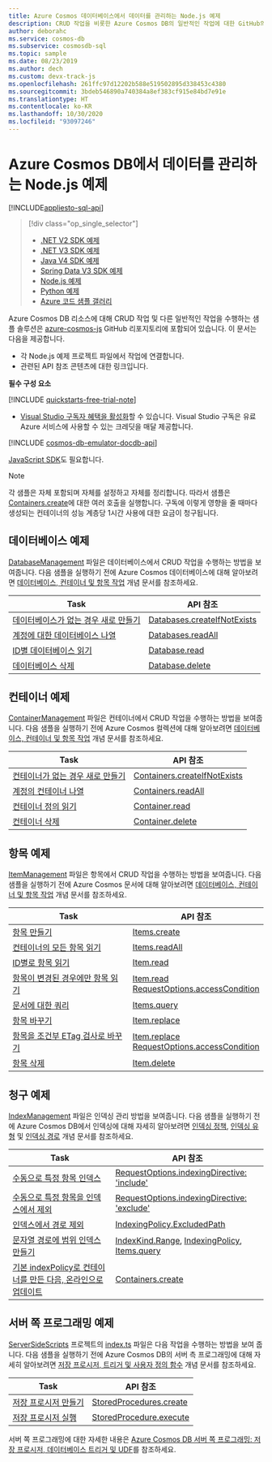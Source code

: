 ```yaml
---
title: Azure Cosmos 데이터베이스에서 데이터를 관리하는 Node.js 예제
description: CRUD 작업을 비롯한 Azure Cosmos DB의 일반적인 작업에 대한 GitHub의 Node.js 예제를 찾습니다.
author: deborahc
ms.service: cosmos-db
ms.subservice: cosmosdb-sql
ms.topic: sample
ms.date: 08/23/2019
ms.author: dech
ms.custom: devx-track-js
ms.openlocfilehash: 261ffc97d12202b588e519502895d338453c4380
ms.sourcegitcommit: 3bdeb546890a740384a8ef383cf915e84bd7e91e
ms.translationtype: HT
ms.contentlocale: ko-KR
ms.lasthandoff: 10/30/2020
ms.locfileid: "93097246"
---
```

# <a name="nodejs-examples-to-manage-data-in-azure-cosmos-db"></a>Azure Cosmos DB에서 데이터를 관리하는 Node.js 예제
[!INCLUDE[appliesto-sql-api](includes/appliesto-sql-api.md)]

> [!div class="op_single_selector"]
> * [.NET V2 SDK 예제](sql-api-dotnet-samples.md)
> * [.NET V3 SDK 예제](sql-api-dotnet-v3sdk-samples.md)
> * [Java V4 SDK 예제](sql-api-java-sdk-samples.md)
> * [Spring Data V3 SDK 예제](sql-api-spring-data-sdk-samples.md)
> * [Node.js 예제](sql-api-nodejs-samples.md)
> * [Python 예제](sql-api-python-samples.md)
> * [Azure 코드 샘플 갤러리](https://azure.microsoft.com/resources/samples/?sort=0&service=cosmos-db)
> 
> 

Azure Cosmos DB 리소스에 대해 CRUD 작업 및 다른 일반적인 작업을 수행하는 샘플 솔루션은 [azure-cosmos-js](https://github.com/Azure/azure-cosmos-js/tree/master/samples) GitHub 리포지토리에 포함되어 있습니다. 이 문서는 다음을 제공합니다.

* 각 Node.js 예제 프로젝트 파일에서 작업에 연결합니다.
* 관련된 API 참조 콘텐츠에 대한 링크입니다.

**필수 구성 요소**

[!INCLUDE [quickstarts-free-trial-note](../../includes/quickstarts-free-trial-note.md)]

- [Visual Studio 구독자 혜택을 활성화](https://azure.microsoft.com/pricing/member-offers/msdn-benefits-details/?ref=microsoft.com&utm_source=microsoft.com&utm_medium=docs&utm_campaign=visualstudio)할 수 있습니다. Visual Studio 구독은 유료 Azure 서비스에 사용할 수 있는 크레딧을 매달 제공합니다.

[!INCLUDE [cosmos-db-emulator-docdb-api](../../includes/cosmos-db-emulator-docdb-api.md)]

[JavaScript SDK](sql-api-sdk-node.md)도 필요합니다.
   
   > [!NOTE]
   > 각 샘플은 자체 포함되며 자체를 설정하고 자체를 정리합니다. 따라서 샘플은 [Containers.create](/javascript/api/%40azure/cosmos/containers?preserve-view=true&view=azure-node-latest)에 대한 여러 호출을 실행합니다. 구독에 이렇게 영향을 줄 때마다 생성되는 컨테이너의 성능 계층당 1시간 사용에 대한 요금이 청구됩니다.
   > 
   > 

## <a name="database-examples"></a>데이터베이스 예제

[DatabaseManagement](https://github.com/Azure/azure-cosmos-js/blob/master/samples/DatabaseManagement.ts) 파일은 데이터베이스에서 CRUD 작업을 수행하는 방법을 보여줍니다. 다음 샘플을 실행하기 전에 Azure Cosmos 데이터베이스에 대해 알아보려면 [데이터베이스, 컨테이너 및 항목 작업](account-databases-containers-items.md) 개념 문서를 참조하세요. 

| Task | API 참조 |
| --- | --- |
| [데이터베이스가 없는 경우 새로 만들기](https://github.com/Azure/azure-cosmos-js/blob/master/samples/DatabaseManagement.ts#L12-L14) |[Databases.createIfNotExists](/javascript/api/@azure/cosmos/databases?view=azure-node-latest&preserve-view=true#createifnotexists-databaserequest--requestoptions-) |
| [계정에 대한 데이터베이스 나열](https://github.com/Azure/azure-cosmos-js/blob/master/samples/DatabaseManagement.ts#L16-L18) |[Databases.readAll](/javascript/api/@azure/cosmos/databases?view=azure-node-latest&preserve-view=true#readall-feedoptions-) |
| [ID별 데이터베이스 읽기](https://github.com/Azure/azure-cosmos-js/blob/master/samples/DatabaseManagement.ts#L20-L29) |[Database.read](/javascript/api/@azure/cosmos/database?view=azure-node-latest&preserve-view=true#read-requestoptions-) |
| [데이터베이스 삭제](https://github.com/Azure/azure-cosmos-js/blob/master/samples/DatabaseManagement.ts#L31-L32) |[Database.delete](/javascript/api/@azure/cosmos/database?view=azure-node-latest&preserve-view=true#delete-requestoptions-) |

## <a name="container-examples"></a>컨테이너 예제

[ContainerManagement](https://github.com/Azure/azure-cosmos-js/blob/master/samples/ContainerManagement.ts) 파일은 컨테이너에서 CRUD 작업을 수행하는 방법을 보여줍니다. 다음 샘플을 실행하기 전에 Azure Cosmos 컬렉션에 대해 알아보려면 [데이터베이스, 컨테이너 및 항목 작업](account-databases-containers-items.md) 개념 문서를 참조하세요. 

| Task | API 참조 |
| --- | --- |
| [컨테이너가 없는 경우 새로 만들기](https://github.com/Azure/azure-cosmos-js/blob/master/samples/ContainerManagement.ts#L14-L15) |[Containers.createIfNotExists](/javascript/api/@azure/cosmos/containers?view=azure-node-latest&preserve-view=true#createifnotexists-containerrequest--requestoptions-) |
| [계정의 컨테이너 나열](https://github.com/Azure/azure-cosmos-js/blob/master/samples/ContainerManagement.ts#L17-L21) |[Containers.readAll](/javascript/api/@azure/cosmos/containers?view=azure-node-latest&preserve-view=true#readall-feedoptions-) |
| [컨테이너 정의 읽기](https://github.com/Azure/azure-cosmos-js/blob/master/samples/ContainerManagement.ts#L23-L26) |[Container.read](/javascript/api/@azure/cosmos/container?view=azure-node-latest&preserve-view=true#read-requestoptions-) |
| [컨테이너 삭제](https://github.com/Azure/azure-cosmos-js/blob/master/samples/ContainerManagement.ts#L28-L30) |[Container.delete](/javascript/api/@azure/cosmos/container?view=azure-node-latest&preserve-view=true#delete-requestoptions-) |

## <a name="item-examples"></a>항목 예제

[ItemManagement](https://github.com/Azure/azure-cosmos-js/blob/master/samples/ItemManagement.ts) 파일은 항목에서 CRUD 작업을 수행하는 방법을 보여줍니다. 다음 샘플을 실행하기 전에 Azure Cosmos 문서에 대해 알아보려면 [데이터베이스, 컨테이너 및 항목 작업](account-databases-containers-items.md) 개념 문서를 참조하세요. 

| Task | API 참조 |
| --- | --- |
| [항목 만들기](https://github.com/Azure/azure-cosmos-js/blob/master/samples/ItemManagement.ts#L18-L21) |[Items.create](/javascript/api/@azure/cosmos/items?view=azure-node-latest&preserve-view=true#create-t--requestoptions-) |
| [컨테이너의 모든 항목 읽기](https://github.com/Azure/azure-cosmos-js/blob/master/samples/ItemManagement.ts#L23-L28) |[Items.readAll](/javascript/api/@azure/cosmos/items?view=azure-node-latest&preserve-view=true#readall-feedoptions-) |
| [ID별로 항목 읽기](https://github.com/Azure/azure-cosmos-js/blob/master/samples/ItemManagement.ts#L30-L33) |[Item.read](/javascript/api/@azure/cosmos/item?view=azure-node-latest&preserve-view=true#read-requestoptions-) |
| [항목이 변경된 경우에만 항목 읽기](https://github.com/Azure/azure-cosmos-js/blob/master/samples/ItemManagement.ts#L45-L56) |[Item.read](/javascript/api/%40azure/cosmos/item?preserve-view=true&view=azure-node-latest)<br/>[RequestOptions.accessCondition](/javascript/api/%40azure/cosmos/requestoptions?preserve-view=true&view=azure-node-latest#accesscondition) |
| [문서에 대한 쿼리](https://github.com/Azure/azure-cosmos-js/blob/master/samples/ItemManagement.ts#L58-L79) |[Items.query](/javascript/api/%40azure/cosmos/items?preserve-view=true&view=azure-node-latest) |
| [항목 바꾸기](https://github.com/Azure/azure-cosmos-js/blob/master/samples/ItemManagement.ts#L81-L96) |[Item.replace](/javascript/api/%40azure/cosmos/item?preserve-view=true&view=azure-node-latest) |
| [항목을 조건부 ETag 검사로 바꾸기](https://github.com/Azure/azure-cosmos-js/blob/master/samples/ItemManagement.ts#L98-L135) |[Item.replace](/javascript/api/%40azure/cosmos/item?preserve-view=true&view=azure-node-latest)<br/>[RequestOptions.accessCondition](/javascript/api/%40azure/cosmos/requestoptions?preserve-view=true&view=azure-node-latest#accesscondition) |
| [항목 삭제](https://github.com/Azure/azure-cosmos-js/blob/master/samples/ItemManagement.ts#L137-L140) |[Item.delete](/javascript/api/%40azure/cosmos/item?preserve-view=true&view=azure-node-latest) |

## <a name="indexing-examples"></a>청구 예제

[IndexManagement](https://github.com/Azure/azure-cosmos-js/blob/master/samples/IndexManagement.ts) 파일은 인덱싱 관리 방법을 보여줍니다. 다음 샘플을 실행하기 전에 Azure Cosmos DB에서 인덱싱에 대해 자세히 알아보려면 [인덱싱 정책](index-policy.md), [인덱싱 유형](index-overview.md#index-kinds) 및 [인덱싱 경로](index-policy.md#include-exclude-paths) 개념 문서를 참조하세요. 

| Task | API 참조 |
| --- | --- |
| [수동으로 특정 항목 인덱스](https://github.com/Azure/azure-cosmos-js/blob/master/samples/IndexManagement.ts#L52-L75) |[RequestOptions.indexingDirective: 'include'](/javascript/api/%40azure/cosmos/requestoptions?preserve-view=true&view=azure-node-latest#indexingdirective) |
| [수동으로 특정 항목을 인덱스에서 제외](https://github.com/Azure/azure-cosmos-js/blob/master/samples/IndexManagement.ts#L17-L29) |[RequestOptions.indexingDirective: 'exclude'](/javascript/api/%40azure/cosmos/requestoptions?preserve-view=true&view=azure-node-latest#indexingdirective) |
| [인덱스에서 경로 제외](https://github.com/Azure/azure-cosmos-js/blob/master/samples/IndexManagement.ts#L142-L167) |[IndexingPolicy.ExcludedPath](/javascript/api/%40azure/cosmos/indexingpolicy?preserve-view=true&view=azure-node-latest#excludedpaths) |
| [문자열 경로에 범위 인덱스 만들기](https://github.com/Azure/azure-cosmos-js/blob/master/samples/IndexManagement.ts#L87-L112) |[IndexKind.Range](/javascript/api/%40azure/cosmos/indexkind?preserve-view=true&view=azure-node-latest), [IndexingPolicy](/javascript/api/%40azure/cosmos/indexingpolicy?preserve-view=true&view=azure-node-latest), [Items.query](/javascript/api/%40azure/cosmos/items?preserve-view=true&view=azure-node-latest) |
| [기본 indexPolicy로 컨테이너를 만든 다음, 온라인으로 업데이트](https://github.com/Azure/azure-cosmos-js/blob/master/samples/IndexManagement.ts#L13-L15) |[Containers.create](/javascript/api/%40azure/cosmos/containers?preserve-view=true&view=azure-node-latest)

## <a name="server-side-programming-examples"></a>서버 쪽 프로그래밍 예제

[ServerSideScripts](https://github.com/Azure/azure-cosmos-js/tree/master/samples/ServerSideScripts) 프로젝트의 [index.ts](https://github.com/Azure/azure-cosmos-js/blob/master/samples/ServerSideScripts/index.ts) 파일은 다음 작업을 수행하는 방법을 보여 줍니다. 다음 샘플을 실행하기 전에 Azure Cosmos DB의 서버 측 프로그래밍에 대해 자세히 알아보려면 [저장 프로시저, 트리거 및 사용자 정의 함수](stored-procedures-triggers-udfs.md) 개념 문서를 참조하세요. 

| Task | API 참조 |
| --- | --- |
| [저장 프로시저 만들기](https://github.com/Azure/azure-cosmos-js/blob/master/samples/ServerSideScripts/upsert.js) |[StoredProcedures.create](/javascript/api/%40azure/cosmos/storedprocedures?preserve-view=true&view=azure-node-latest) |
| [저장 프로시저 실행](https://github.com/Azure/azure-cosmos-js/blob/master/samples/ServerSideScripts/index.ts) |[StoredProcedure.execute](/javascript/api/%40azure/cosmos/storedprocedure?preserve-view=true&view=azure-node-latest) |

서버 쪽 프로그래밍에 대한 자세한 내용은 [Azure Cosmos DB 서버 쪽 프로그래밍: 저장 프로시저, 데이터베이스 트리거 및 UDF](stored-procedures-triggers-udfs.md)를 참조하세요.
